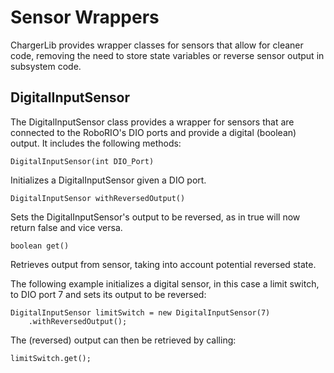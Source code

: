 # Sensor Wrappers

ChargerLib provides wrapper classes for sensors that allow for cleaner code, removing the need to store state variables or reverse sensor output in subsystem code. 

## DigitalInputSensor

The DigitalInputSensor class provides a wrapper for sensors that are connected to the RoboRIO's DIO ports and provide a digital (boolean) output. It includes the following methods:

```DigitalInputSensor(int DIO_Port)```

Initializes a DigitalInputSensor given a DIO port.

```DigitalInputSensor withReversedOutput()```

Sets the DigitalInputSensor's output to be reversed, as in true will now return false and vice versa.

```boolean get()```

Retrieves output from sensor, taking into account potential reversed state.

The following example initializes a digital sensor, in this case a limit switch, to DIO port 7 and sets its output to be reversed: 

```
DigitalInputSensor limitSwitch = new DigitalInputSensor(7)
    .withReversedOutput();
```

The (reversed) output can then be retrieved by calling:

```
limitSwitch.get();
```

